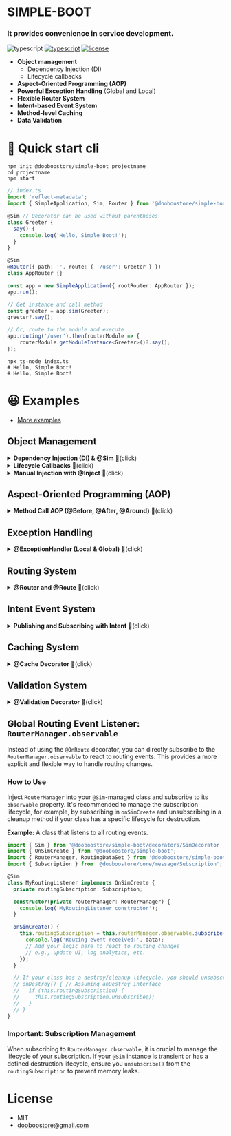 # SIMPLE-BOOT

### It provides convenience in service development.
![typescript](https://img.shields.io/badge/-typescript-black?logo=typescript) [![typescript](https://img.shields.io/badge/-npm-black?logo=npm)](https://www.npmjs.com/package/simple-boot-core) [![license](https://img.shields.io/badge/license-MIT-green)](LICENSE.md)

- **Object management**
    - Dependency Injection (DI)
    - Lifecycle callbacks
- **Aspect-Oriented Programming (AOP)**
- **Powerful Exception Handling** (Global and Local)
- **Flexible Router System**
- **Intent-based Event System**
- **Method-level Caching**
- **Data Validation**

# 🚀 Quick start cli
```shell
npm init @dooboostore/simple-boot projectname
cd projectname
npm start
```

```typescript
// index.ts
import 'reflect-metadata';
import { SimpleApplication, Sim, Router } from '@dooboostore/simple-boot';

@Sim // Decorator can be used without parentheses
class Greeter {
  say() {
    console.log('Hello, Simple Boot!');
  }
}

@Sim
@Router({ path: '', route: { '/user': Greeter } })
class AppRouter {}

const app = new SimpleApplication({ rootRouter: AppRouter });
app.run();

// Get instance and call method
const greeter = app.sim(Greeter);
greeter?.say();

// Or, route to the module and execute
app.routing('/user').then(routerModule => {
    routerModule.getModuleInstance<Greeter>()?.say();
});
```

```shell
npx ts-node index.ts
# Hello, Simple Boot!
# Hello, Simple Boot!
```

# 😃 Examples

- [More examples](./examples)

## Object Management

<details>
  <summary><strong>Dependency Injection (DI) & @Sim</strong> 🔻(click)</summary>

`@Sim` is the core decorator that marks a class for management by the Simple Boot container. It can be used with or without parentheses (`@Sim` or `@Sim()`). It handles dependency injection automatically based on constructor parameter types.

```typescript
@Sim // Using without parentheses for default settings
class ProjectService {
  sum(x: number, y: number): number {
    return x + y;
  }
}

@Sim() // Using with parentheses is also valid
class User {
  constructor(private projectService: ProjectService) {}

  calculate() {
    const result = this.projectService.sum(5, 25);
    console.log(`Calculation result is: ${result}`);
  }
}

// somewhere in your app
const user = app.sim(User);
user?.calculate(); //-> Calculation result is: 30
```

### `SimConfig`

You can provide a configuration object to `@Sim` to customize its behavior.

```typescript
export enum Lifecycle {
  Singleton = 'Singleton', // (Default) Same instance every time.
  Transient = 'Transient'  // A new instance is created on each request.
}

export interface SimConfig {
  symbol?: Symbol | Symbol[]; // Register with a Symbol for lookup
  scheme?: string | string[]; // Register with a string scheme for lookup
  scope?: Lifecycle;        // Singleton or Transient
  autoCreate?: boolean;     // Create instance automatically on startup
  proxy?: Function | Function[]; // Apply proxy handlers
  type?: Function | Function[]; // Register under a different type (e.g., an interface)
  using?: Function | Function[]; // Explicitly declare dependencies
}

@Sim({ scope: Lifecycle.Transient, scheme: 'MyService' })
class MyTransientService {}
```

</details>

<details>
  <summary><strong>Lifecycle Callbacks</strong> 🔻(click)</summary>

Classes managed by `@Sim` can hook into lifecycle events.

- **`OnSimCreate`**: Called immediately after the instance is created.
- **`@PostConstruct`**: A decorator for a method that should be called after the instance is created. It's an alternative to `OnSimCreate`.
- **`OnSimCreateCompleted`**: Called after all proxy objects and AOP features have been applied to the instance. The original, proxied `this` is passed as an argument.
- **`OnRouting`**: Called when the router navigates to a component. It receives routing data as an argument.

```typescript
import { OnSimCreate, OnSimCreateCompleted, PostConstruct, Sim, OnRouting, RoutingDataSet } from '@dooboostore/simple-boot';

@Sim
class MyComponent implements OnSimCreate, OnSimCreateCompleted<MyComponent>, OnRouting {
  constructor() {
    console.log('1. Constructor called');
  }

  onSimCreate(): void {
    console.log('2. onSimCreate called');
  }

  @PostConstruct()
  initialize() {
      console.log('3. @PostConstruct method called');
  }

  onSimCreateProxyCompleted(proxyThis: MyComponent): void {
    console.log('4. onSimCreateProxyCompleted called');
    // proxyThis is the fully initialized, proxied instance
  }

  async onRouting(r: RoutingDataSet): Promise<void> {
    console.log('5. onRouting called', r);
  }
}
```

</details>

<details>
<summary><strong>Manual Injection with @Inject</strong> 🔻(click)</summary>

Use `@Inject` for more complex scenarios, like injecting a specific implementation for an interface or abstract class using a `scheme` or `symbol`.

```typescript
abstract class UserServiceBase {}

@Sim({ scheme: 'UserService' })
class UserServiceImpl extends UserServiceBase { /* ... */ }

@Sim
class UserController {
  constructor(
    @Inject({ scheme: 'UserService' }) private userService: UserServiceBase
  ) {}
}
```

</details>

## Aspect-Oriented Programming (AOP)

<details>
  <summary><strong>Method Call AOP (@Before, @After, @Around)</strong> 🔻(click)</summary>

Simple Boot provides decorators to intercept method calls.

- **`@Before`**: Runs before the target method.
- **`@After`**: Runs after the target method completes (regardless of success or failure).
- **`@Around`**: A powerful decorator that wraps the original method, allowing you to control the arguments before execution and the return value after.

```typescript
import { Sim, Before, After, Around, AroundForceReturn } from '@dooboostore/simple-boot';

const LoggingAround = () => Around({
    before: (obj, propertyKey, args) => {
        console.log(`[${propertyKey}] Before with args:`, args);
        // You can modify arguments here
        return args.map(arg => typeof arg === 'number' ? arg * 2 : arg);
    },
    after: (obj, propertyKey, args, beforeReturn) => {
        console.log(`[${propertyKey}] After with result:`, beforeReturn);
        // You can force a different return value
        if (beforeReturn > 10) {
            throw new AroundForceReturn("Value is too high!");
        }
        return beforeReturn;
    }
});

@Sim
class Calculator {
    @Before({ property: 'add' })
    logBefore() {
        console.log('Preparing to add...');
    }

    @After({ property: 'add' })
    logAfter() {
        console.log('Addition complete.');
    }

    @LoggingAround()
    add(a: number, b: number): number {
        console.log('Executing add method');
        return a + b;
    }
}

// Calling calculator.add(3, 4) would output:
// Preparing to add...
// [add] Before with args: [ 3, 4 ]
// Executing add method
// [add] After with result: 14
// Addition complete.
// The final return value would be "Value is too high!" because of AroundForceReturn.
```

</details>

## Exception Handling

<details>
  <summary><strong>@ExceptionHandler (Local & Global)</strong> 🔻(click)</summary>

Simple Boot provides a powerful exception handling mechanism using the `@ExceptionHandler` decorator, which can be used both locally within a class or globally in a dedicated `Advice` class.

### Local Exception Handler

```typescript
class MyError extends Error {}

@Sim
class UserService {
  @ExceptionHandler({ type: MyError })
  handleMyError(e: MyError) {
    console.error(`Caught a specific MyError: ${e.message}`);
  }

  @ExceptionHandler()
  handleAllOtherErrors(e: any) {
    console.error(`Caught a generic error:`, e);
  }

  doSomething() {
    throw new MyError('Something went wrong!');
  }
}
```

### Global Exception Advice

For cross-cutting concerns, you can define handlers in a global advice class.

```typescript
@Sim
class GlobalAdvice {
  @ExceptionHandler({ type: Error })
  handleAllErrors(e: Error) {
    console.log(`[Global Advice] An error occurred: ${e.message}`);
  }
}

// In your application setup
const option = new SimOption({ advice: [GlobalAdvice] });
const app = new SimpleApplication({ rootRouter: AppRouter }, option);
app.run();
```

</details>

## Routing System

<details>
  <summary><strong>@Router and @Route</strong> 🔻(click)</summary>

Simple Boot's routing system maps URL paths to specific classes (`@Sim` modules) or methods within a router class.

### Class-based Routing

Map a path directly to a class. Simple Boot will instantiate it when the route is matched.

```typescript
@Sim
class UserPage {
    // ... logic for the user page
}

@Sim
@Router({
  path: '/app',
  route: {
    '/users': UserPage
  }
})
class AppRouter {}

// Navigating to '/app/users' will activate the UserPage module.
```

### Method-based Routing

Use `@Route` on methods within a `@Router` class to handle specific paths.

```typescript
@Sim
@Router({ path: '/api' })
class ApiRouter {
  @Route({ path: '/health' })
  checkHealth() {
    console.log('API is healthy!');
    return { status: 'ok' };
  }

  @Route({ path: '/users/{id}' })
  getUser(routerModule: RouterModule) {
    const userId = routerModule.pathData?.id;
    console.log(`Fetching user with ID: ${userId}`);
    // ... fetch user logic
  }
}

// Navigating to '/api/health' calls the checkHealth method.
// Navigating to '/api/users/123' calls the getUser method.
```

</details>

## Intent Event System

<details>
  <summary><strong>Publishing and Subscribing with Intent</strong> 🔻(click)</summary>

Simple Boot includes a powerful event system based on `Intent` objects. This allows for decoupled communication between different parts of your application.

- **Publish**: Send an `Intent` to a specific `scheme` or `symbol`.
- **Subscribe**: A method in a `@Sim` module can receive the intent.

```typescript
// Publisher
app.publishIntent('MyService://updateUser', { name: 'Jane Doe' });

// Subscriber
@Sim({ scheme: 'MyService' })
class MyService {
  updateUser(intent: Intent) {
    console.log('Received data:', intent.data); //-> { name: 'Jane Doe' }
  }
}
```

</details>

## Caching System

<details>
  <summary><strong>@Cache Decorator</strong> 🔻(click)</summary>

Simple Boot provides a method-level caching mechanism via the `@Cache` decorator. It can cache the results of a method and automatically handle cache eviction.

### Basic Caching

Cache the result of a method. The cache key is automatically generated from the class and method name.

```typescript
@Sim
class DataService {
    @Cache
    fetchHeavyData() {
        // This expensive operation runs only once.
        console.log('Fetching data...');
        return { data: 'some-heavy-data' };
    }
}
```

### Caching with Dynamic Keys and TTL

```typescript
@Sim
class UserService {
    @Cache({ key: (id: string) => `user:${id}`, ms: 5000 }) // Dynamic key, 5-second TTL
    getUserById(id: string) {
        console.log(`Fetching user ${id} from DB...`);
        return { id, name: 'User ' + id };
    }

    @Cache({ deleteKey: (id: string) => `user:${id}` }) // Clears cache with the matching key
    updateUser(id: string, data: any) {
        console.log(`Updating user ${id}, cache will be cleared.`);
        // ... update logic
    }
}
```

### CacheManager

You can also interact with the cache programmatically by injecting the `CacheManager`.

```typescript
@Sim
class MyCacheController {
    constructor(private cacheManager: CacheManager) {}

    clearUserCache(id: string) {
        this.cacheManager.deleteCacheByKey(`user:${id}`);
    }
}
```

</details>

## Validation System

<details>
  <summary><strong>@Validation Decorator</strong> 🔻(click)</summary>

Simple Boot includes a validation system to ensure the integrity of class properties.

```typescript
import { Sim, Validation, NotEmpty, NotNull, Regexp, execValidationInValid, ValidException } from '@dooboostore/simple-boot';

@Sim
class UserProfile {
    @Validation(NotEmpty)
    @Validation(Regexp(/^[a-zA-Z]+$/))
    name: string = '';

    @Validation(NotNull)
    age: number | null = null;
}

const profile = new UserProfile();
profile.name = '123'; // Invalid name
profile.age = null; // Invalid age

const validationErrors = execValidationInValid(profile);

if (validationErrors.length > 0) {
    throw new ValidException(validationErrors);
}
//-> Throws ValidException with details about 'name' and 'age' fields.
```

</details>

## Global Routing Event Listener: `RouterManager.observable`

Instead of using the `@OnRoute` decorator, you can directly subscribe to the `RouterManager.observable` to react to routing events. This provides a more explicit and flexible way to handle routing changes.

### How to Use

Inject `RouterManager` into your `@Sim`-managed class and subscribe to its `observable` property. It's recommended to manage the subscription lifecycle, for example, by subscribing in `onSimCreate` and unsubscribing in a cleanup method if your class has a specific lifecycle for destruction.

**Example:** A class that listens to all routing events.

```typescript
import { Sim } from '@dooboostore/simple-boot/decorators/SimDecorator';
import { OnSimCreate } from '@dooboostore/simple-boot';
import { RouterManager, RoutingDataSet } from '@dooboostore/simple-boot/route/RouterManager';
import { Subscription } from '@dooboostore/core/message/Subscription';

@Sim
class MyRoutingListener implements OnSimCreate {
  private routingSubscription: Subscription;

  constructor(private routerManager: RouterManager) {
    console.log('MyRoutingListener constructor');
  }

  onSimCreate() {
    this.routingSubscription = this.routerManager.observable.subscribe((data: RoutingDataSet) => {
      console.log('Routing event received:', data);
      // Add your logic here to react to routing changes
      // e.g., update UI, log analytics, etc.
    });
  }

  // If your class has a destroy/cleanup lifecycle, you should unsubscribe:
  // onDestroy() { // Assuming anDestroy interface
  //   if (this.routingSubscription) {
  //     this.routingSubscription.unsubscribe();
  //   }
  // }
}
```

### Important: Subscription Management

When subscribing to `RouterManager.observable`, it is crucial to manage the lifecycle of your subscription. If your `@Sim` instance is transient or has a defined destruction lifecycle, ensure you `unsubscribe()` from the `routingSubscription` to prevent memory leaks.


# License

- MIT
- dooboostore@gmail.com